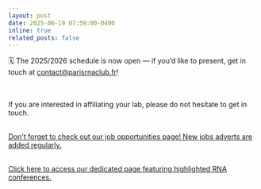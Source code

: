 ```yaml
---
layout: post
date: 2025-06-19 07:59:00-0400
inline: true
related_posts: false
---
```



🗓️ The 2025/2026 schedule is now open — if you’d like to present, get in touch at contact@parisrnaclub.fr!

<br><br>
If you are interested in affiliating your lab, please do not hesitate to get in touch. <br><br>

[Don't forget to check out our job opportunities page! New jobs adverts are added regularly.](/job_highlights) <br><br>

[Click here to access our dedicated page featuring highlighted RNA conferences.](/Conference_highlights)




